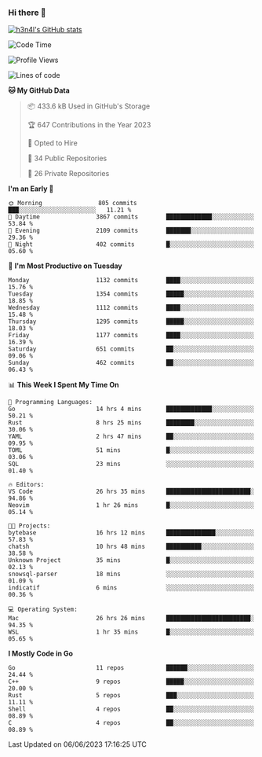 ### Hi there 👋

[![h3n4l's GitHub stats](https://github-readme-stats.vercel.app/api?username=h3n4l&count_private=true&show_icons=true&theme=radical)](https://github.com/h3n4l/github-readme-stats)

<!--START_SECTION:waka-->
![Code Time](http://img.shields.io/badge/Code%20Time-1%2C282%20hrs%2050%20mins-blue)

![Profile Views](http://img.shields.io/badge/Profile%20Views-2-blue)

![Lines of code](https://img.shields.io/badge/From%20Hello%20World%20I%27ve%20Written-3.2%20million%20lines%20of%20code-blue)

**🐱 My GitHub Data** 

> 📦 433.6 kB Used in GitHub's Storage 
 > 
> 🏆 647 Contributions in the Year 2023
 > 
> 💼 Opted to Hire
 > 
> 📜 34 Public Repositories 
 > 
> 🔑 26 Private Repositories 
 > 
**I'm an Early 🐤** 

```text
🌞 Morning                805 commits         ███░░░░░░░░░░░░░░░░░░░░░░   11.21 % 
🌆 Daytime                3867 commits        █████████████░░░░░░░░░░░░   53.84 % 
🌃 Evening                2109 commits        ███████░░░░░░░░░░░░░░░░░░   29.36 % 
🌙 Night                  402 commits         █░░░░░░░░░░░░░░░░░░░░░░░░   05.60 % 
```
📅 **I'm Most Productive on Tuesday** 

```text
Monday                   1132 commits        ████░░░░░░░░░░░░░░░░░░░░░   15.76 % 
Tuesday                  1354 commits        █████░░░░░░░░░░░░░░░░░░░░   18.85 % 
Wednesday                1112 commits        ████░░░░░░░░░░░░░░░░░░░░░   15.48 % 
Thursday                 1295 commits        █████░░░░░░░░░░░░░░░░░░░░   18.03 % 
Friday                   1177 commits        ████░░░░░░░░░░░░░░░░░░░░░   16.39 % 
Saturday                 651 commits         ██░░░░░░░░░░░░░░░░░░░░░░░   09.06 % 
Sunday                   462 commits         ██░░░░░░░░░░░░░░░░░░░░░░░   06.43 % 
```


📊 **This Week I Spent My Time On** 

```text
💬 Programming Languages: 
Go                       14 hrs 4 mins       █████████████░░░░░░░░░░░░   50.21 % 
Rust                     8 hrs 25 mins       ████████░░░░░░░░░░░░░░░░░   30.06 % 
YAML                     2 hrs 47 mins       ██░░░░░░░░░░░░░░░░░░░░░░░   09.95 % 
TOML                     51 mins             █░░░░░░░░░░░░░░░░░░░░░░░░   03.06 % 
SQL                      23 mins             ░░░░░░░░░░░░░░░░░░░░░░░░░   01.40 % 

🔥 Editors: 
VS Code                  26 hrs 35 mins      ████████████████████████░   94.86 % 
Neovim                   1 hr 26 mins        █░░░░░░░░░░░░░░░░░░░░░░░░   05.14 % 

🐱‍💻 Projects: 
bytebase                 16 hrs 12 mins      ██████████████░░░░░░░░░░░   57.83 % 
chatsh                   10 hrs 48 mins      ██████████░░░░░░░░░░░░░░░   38.58 % 
Unknown Project          35 mins             █░░░░░░░░░░░░░░░░░░░░░░░░   02.13 % 
snowsql-parser           18 mins             ░░░░░░░░░░░░░░░░░░░░░░░░░   01.09 % 
indicatif                6 mins              ░░░░░░░░░░░░░░░░░░░░░░░░░   00.36 % 

💻 Operating System: 
Mac                      26 hrs 26 mins      ████████████████████████░   94.35 % 
WSL                      1 hr 35 mins        █░░░░░░░░░░░░░░░░░░░░░░░░   05.65 % 
```

**I Mostly Code in Go** 

```text
Go                       11 repos            ██████░░░░░░░░░░░░░░░░░░░   24.44 % 
C++                      9 repos             █████░░░░░░░░░░░░░░░░░░░░   20.00 % 
Rust                     5 repos             ███░░░░░░░░░░░░░░░░░░░░░░   11.11 % 
Shell                    4 repos             ██░░░░░░░░░░░░░░░░░░░░░░░   08.89 % 
C                        4 repos             ██░░░░░░░░░░░░░░░░░░░░░░░   08.89 % 
```




 Last Updated on 06/06/2023 17:16:25 UTC
<!--END_SECTION:waka-->

